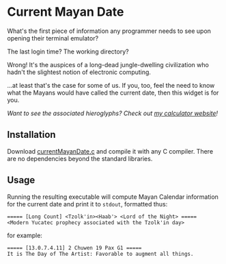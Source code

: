 # Current Mayan Date

What's the first piece of information any programmer needs to see upon opening their terminal emulator? 

The last login time? The working directory?

Wrong! It's the auspices of a long-dead jungle-dwelling civilization who hadn't the slightest notion of electronic computing.

...at least that's the case for some of us.
If you, too, feel the need to know what the Mayans would have called the current date, then this widget is for you.



*Want to see the associated hieroglyphs? Check out [my calculator website](https://polar-gorge-17146.herokuapp.com/)!*

## Installation

Download [currentMayanDate.c](currentMayanDate.c) and compile it with any C compiler.
There are no dependencies beyond the standard libraries.

## Usage

Running the resulting executable will compute Mayan Calendar information for the 
current date and print it to `stdout`, formatted thus:

```
===== [Long Count] <Tzolk'in><Haab'> <Lord of the Night> =====
<Modern Yucatec prophecy associated with the Tzolk'in day>
```

for example:

```
===== [13.0.7.4.11] 2 Chuwen 19 Pax G1 =====
It is The Day of The Artist: Favorable to augment all things.
```


